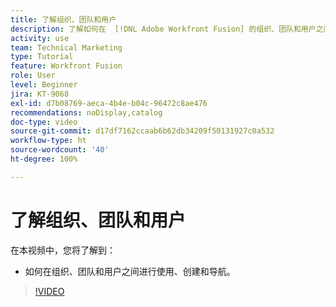 ```yaml
---
title: 了解组织、团队和用户
description: 了解如何在  [!DNL Adobe Workfront Fusion] 的组织、团队和用户之间进行使用、创建和导航。
activity: use
team: Technical Marketing
type: Tutorial
feature: Workfront Fusion
role: User
level: Beginner
jira: KT-9068
exl-id: d7b08769-aeca-4b4e-b04c-96472c8ae476
recommendations: noDisplay,catalog
doc-type: video
source-git-commit: d17df7162ccaab6b62db34209f50131927c0a532
workflow-type: ht
source-wordcount: '40'
ht-degree: 100%

---
```


# 了解组织、团队和用户

在本视频中，您将了解到：

* 如何在组织、团队和用户之间进行使用、创建和导航。

>[!VIDEO](https://video.tv.adobe.com/v/335309/?quality=12&learn=on&enablevpops)
